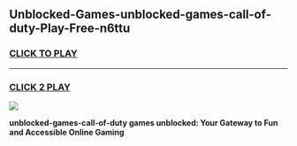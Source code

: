 
## Unblocked-Games-unblocked-games-call-of-duty-Play-Free-n6ttu
<h3>
<a href="https://premium76.site?title=unblocked-games-call-of-duty&ref=10A">CLICK TO PLAY</a></h3>
<hr>

<h3>
<a href="https://premium76.site?title=unblocked-games-call-of-duty&ref=10A">CLICK 2 PLAY</a>
  
</h3>

<a href="https://premium76.site?title=unblocked-games-call-of-duty&ref=10A"><img src="https://clearcache.store/games.png"></a>


**unblocked-games-call-of-duty games unblocked: Your Gateway to Fun and Accessible Online Gaming**

